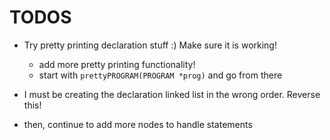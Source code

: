 # TODOS

- Try pretty printing declaration stuff :) Make sure it is working!
    - add more pretty printing functionality!
    - start with `prettyPROGRAM(PROGRAM *prog)` and go from there

- I must be creating the declaration linked list in the wrong order. Reverse this!

- then, continue to add more nodes to handle statements
